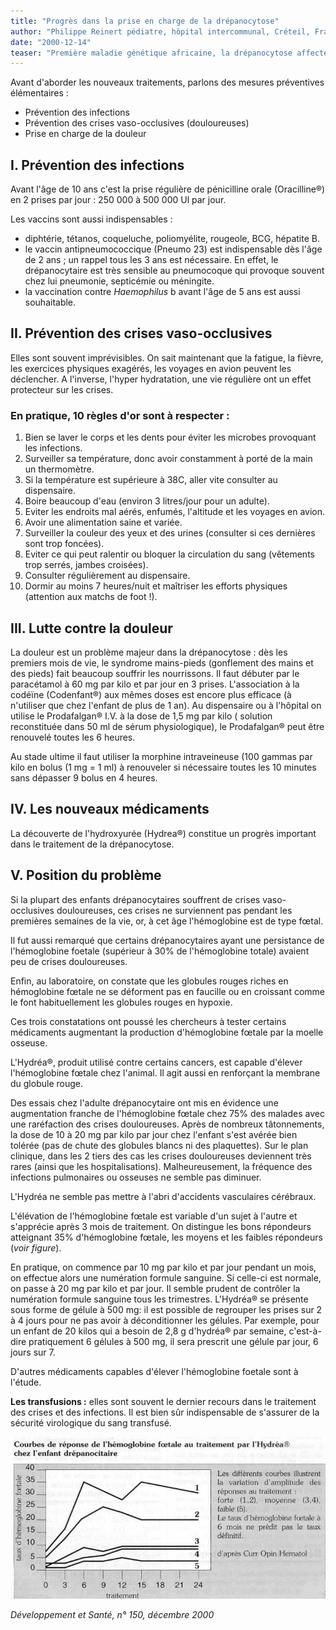```yaml
---
title: "Progrès dans la prise en charge de la drépanocytose"
author: "Philippe Reinert pédiatre, hôpital intercommunal, Créteil, France."
date: "2000-12-14"
teaser: "Première maladie génétique africaine, la drépanocytose affecte chaque année des milliers d'enfants. Toujours grave, elle a cependant bénéficié d'importants progrès médicaux qui permettent maintenant à de nombreux malades de mener une vie quasi normale."
---
```


Avant d'aborder les nouveaux traitements, parlons des mesures préventives élémentaires :

*   Prévention des infections
*   Prévention des crises vaso-occlusives (douloureuses)
*   Prise en charge de la douleur

## I. Prévention des infections

Avant l'âge de 10 ans c'est la prise régulière de pénicilline orale (Oracilline®) en 2 prises par jour : 250 000 à 500 000 Ul par jour.

Les vaccins sont aussi indispensables :

*   diphtérie, tétanos, coqueluche, poliomyélite, rougeole, BCG, hépatite B.  
*   le vaccin antipneumococcique (Pneumo 23) est indispensable dès l'âge de 2 ans ; un rappel tous les 3 ans est nécessaire. En effet, le drépanocytaire est très sensible au pneumocoque qui provoque souvent chez lui pneumonie, septicémie ou méningite.  
*   la vaccination contre _Haemophilus_ b avant l'âge de 5 ans est aussi souhaitable.

## II. Prévention des crises vaso-occlusives

Elles sont souvent imprévisibles. On sait maintenant que la fatigue, la fièvre, les exercices physiques exagérés, les voyages en avion peuvent les déclencher. A l'inverse, l'hyper hydratation, une vie régulière ont un effet protecteur sur les crises.

### En pratique, 10 règles d'or sont à respecter :

1.  Bien se laver le corps et les dents pour éviter les microbes provoquant les infections.  
2.  Surveiller sa température, donc avoir constamment à porté de la main un thermomètre.  
3.  Si la température est supérieure à 38C, aller vite consulter au dispensaire.  
4.  Boire beaucoup d'eau (environ 3 litres/jour pour un adulte).  
5.  Eviter les endroits mal aérés, enfumés, l'altitude et les voyages en avion.  
6.  Avoir une alimentation saine et variée.  
7.  Surveiller la couleur des yeux et des urines (consulter si ces dernières sont trop foncées).  
8.  Eviter ce qui peut ralentir ou bloquer la circulation du sang (vêtements trop serrés, jambes croisées).  
9.  Consulter régulièrement au dispensaire.  
10.  Dormir au moins 7 heures/nuit et maîtriser les efforts physiques (attention aux matchs de foot !).

## III. Lutte contre la douleur

La douleur est un problème majeur dans la drépanocytose : dès les premiers mois de vie, le syndrome mains-pieds (gonflement des mains et des pieds) fait beaucoup souffrir les nourrissons. Il faut débuter par le paracétamol à 60 mg par kilo et par jour en 3 prises. L'association à la codéïne (Codenfant®) aux mêmes doses est encore plus efficace (à n'utiliser que chez l'enfant de plus de 1 an). Au dispensaire ou à l'hôpital on utilise le Prodafalgan® I.V. à la dose de 1,5 mg par kilo ( solution reconstituée dans 50 ml de sérum physiologique), le Prodafalgan® peut être renouvelé toutes les 6 heures.

Au stade ultime il faut utiliser la morphine intraveineuse (100 gammas par kilo en bolus (1 mg = 1 ml) à renouveler si nécessaire toutes les 10 minutes sans dépasser 9 bolus en 4 heures.

## IV. Les nouveaux médicaments

La découverte de l'hydroxyurée (Hydrea®) constitue un progrès important dans le traitement de la drépanocytose.

## V. Position du problème

Si la plupart des enfants drépanocytaires souffrent de crises vaso-occlusives douloureuses, ces crises ne surviennent pas pendant les premières semaines de la vie, or, à cet âge l'hémoglobine est de type fœtal.

Il fut aussi remarqué que certains drépanocytaires ayant une persistance de l'hémoglobine foetale (supérieur à 30% de l'hémoglobine totale) avaient peu de crises douloureuses.

Enfin, au laboratoire, on constate que les globules rouges riches en hémoglobine fœtale ne se déforment pas en faucille ou en croissant comme le font habituellement les globules rouges en hypoxie.

Ces trois constatations ont poussé les chercheurs à tester certains médicaments augmentant la production d'hémoglobine fœtale par la moelle osseuse.

L'Hydréa®, produit utilisé contre certains cancers, est capable d'élever l'hémoglobine fœtale chez l'animal. Il agit aussi en renforçant la membrane du globule rouge.

Des essais chez l'adulte drépanocytaire ont mis en évidence une augmentation franche de l'hémoglobine fœtale chez 75% des malades avec une raréfaction des crises douloureuses. Après de nombreux tâtonnements, la dose de 10 à 20 mg par kilo par jour chez l'enfant s'est avérée bien tolérée (pas de chute des globules blancs ni des plaquettes). Sur le plan clinique, dans les 2 tiers des cas les crises douloureuses deviennent très rares (ainsi que les hospitalisations). Malheureusement, la fréquence des infections pulmonaires ou osseuses ne semble pas diminuer.

L'Hydréa ne semble pas mettre à l'abri d'accidents vasculaires cérébraux.

L'élévation de l'hémoglobine fœtale est variable d'un sujet à l'autre et s'apprécie après 3 mois de traitement. On distingue les bons répondeurs atteignant 35% d'hémoglobine fœtale, les moyens et les faibles répondeurs (_voir figure_).

En pratique, on commence par 10 mg par kilo et par jour pendant un mois, on effectue alors une numération formule sanguine. Si celle-ci est normale, on passe à 20 mg par kilo et par jour. Il semble prudent de contrôler la numération formule sanguine tous les trimestres. L'Hydréa® se présente sous forme de gélule à 500 mg: il est possible de regrouper les prises sur 2 à 4 jours pour ne pas avoir à déconditionner les gélules. Par exemple, pour un enfant de 20 kilos qui a besoin de 2,8 g d'hydréa® par semaine, c'est-à-dire pratiquement 6 gélules à 500 mg, il sera prescrit une gélule par jour, 6 jours sur 7.

D'autres médicaments capables d'élever l'hémoglobine foetale sont à l'étude.

**Les transfusions :** elles sont souvent le dernier recours dans le traitement des crises et des infections. Il est bien sûr indispensable de s'assurer de la sécurité virologique du sang transfusé.


![](i902-1.jpg)


_Développement et Santé, n° 150, décembre 2000_